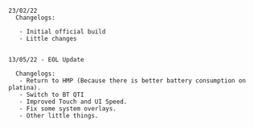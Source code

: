     23/02/22
      Changelogs:

       - Initial official build 
       - Little changes


    13/05/22 - EOL Update
  
      Changelogs: 
       - Return to HMP (Because there is better battery consumption on platina).
       - Switch to BT QTI
       - Improved Touch and UI Speed.
       - Fix some system overlays.
       - Other little things.
